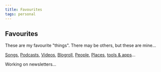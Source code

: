 ```yaml
---
title: Favourites
tags: personal
---
```


## Favourites

These are my favourite "things". There may be others, but these are mine...

[Songs](https://open.spotify.com/playlist/3kSJwnnQ9ebUYD2g8djOCE?si=60ce462291a54913), [Podcasts](https://app.raindrop.io/my/0/podcasts/), [Videos](https://youtube.com/playlist?list=FL-H0HZ2zjAj4YQp_UFIaqMw&si=T9nGQFrcUG68zPB_), [Blogroll](/blogroll/), [People](/2024-12-18-people.md), [Places](https://maps.app.goo.gl/E5eHEQfgr4DJ9qyw8), [tools & apps](2024-12-05-uses.md)...

Working on newsletters...
